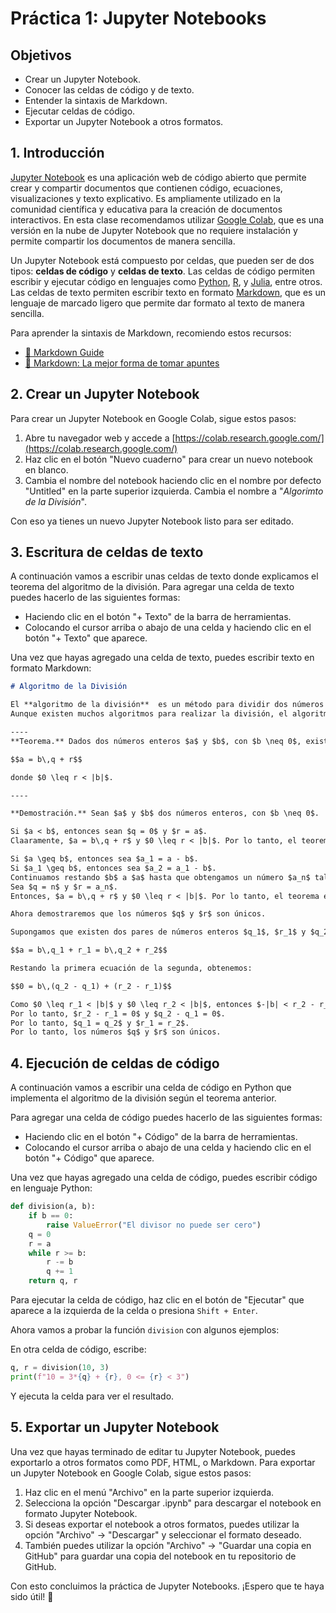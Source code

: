 # Práctica 1: Jupyter Notebooks

## Objetivos

- Crear un Jupyter Notebook.
- Conocer las celdas de código y de texto.
- Entender la sintaxis de Markdown.
- Ejecutar celdas de código.
- Exportar un Jupyter Notebook a otros formatos.

## 1. Introducción

[Jupyter Notebook](https://jupyter.org/) es una aplicación web de código abierto que permite crear y compartir documentos que contienen código, ecuaciones, visualizaciones y texto explicativo.
Es ampliamente utilizado en la comunidad científica y educativa para la creación de documentos interactivos.
En esta clase recomendamos utilizar [Google Colab](https://colab.research.google.com/), que es una versión en la nube de Jupyter Notebook que no requiere instalación y permite compartir los documentos de manera sencilla.

Un Jupyter Notebook está compuesto por celdas, que pueden ser de dos tipos: **celdas de código** y **celdas de texto**.
Las celdas de código permiten escribir y ejecutar código en lenguajes como [Python](https://www.python.org/), [R](https://www.r-project.org/), y [Julia](https://julialang.org/), entre otros.
Las celdas de texto permiten escribir texto en formato [Markdown](https://daringfireball.net/projects/markdown/), que es un lenguaje de marcado ligero que permite dar formato al texto de manera sencilla.

Para aprender la sintaxis de Markdown, recomiendo estos recursos:

- [📑 Markdown Guide](https://www.markdownguide.org/)
- [🎥  Markdown: La mejor forma de tomar apuntes](https://youtu.be/X5mkZXmaKp4?si=ZStBn6vDtCUoNrod)

## 2. Crear un Jupyter Notebook

Para crear un Jupyter Notebook en Google Colab, sigue estos pasos:

1. Abre tu navegador web y accede a [https://colab.research.google.com/](https://colab.research.google.com/)
2. Haz clic en el botón "Nuevo cuaderno" para crear un nuevo notebook en blanco.
3. Cambia el nombre del notebook haciendo clic en el nombre por defecto "Untitled" en la parte superior izquierda. Cambia el nombre a "*Algorimto de la División*".

Con eso ya tienes un nuevo Jupyter Notebook listo para ser editado.

## 3. Escritura de celdas de texto

A continuación vamos a escribir unas celdas de texto donde explicamos el teorema del algoritmo de la división.
Para agregar una celda de texto puedes hacerlo de las siguientes formas:

- Haciendo clic en el botón "+ Texto" de la barra de herramientas.
- Colocando el cursor arriba o abajo de una celda y haciendo clic en el botón "+ Texto" que aparece.

Una vez que hayas agregado una celda de texto, puedes escribir texto en formato Markdown:

```markdown
# Algoritmo de la División

El **algoritmo de la división**  es un método para dividir dos números enteros y obtener el cociente y el residuo.
Aunque existen muchos algoritmos para realizar la división, el algoritmo, en matemáticas lo más importante es que el algoritmo de la división garantiza que el cociente existen y son únicos.

----
**Teorema.** Dados dos números enteros $a$ y $b$, con $b \neq 0$, existen números enteros únicos $q$ *cociente* y $r$ *residuo* tales que:

$$a = b\,q + r$$

donde $0 \leq r < |b|$.

----

**Demostración.** Sean $a$ y $b$ dos números enteros, con $b \neq 0$.

Si $a < b$, entonces sean $q = 0$ y $r = a$.
Claaramente, $a = b\,q + r$ y $0 \leq r < |b|$. Por lo tanto, el teorema es cierto en este caso.

Si $a \geq b$, entonces sea $a_1 = a - b$.
Si $a_1 \geq b$, entonces sea $a_2 = a_1 - b$.
Continuamos restando $b$ a $a$ hasta que obtengamos un número $a_n$ tal que $a_n < b$.
Sea $q = n$ y $r = a_n$.
Entonces, $a = b\,q + r$ y $0 \leq r < |b|$. Por lo tanto, el teorema es cierto en este caso.

Ahora demostraremos que los números $q$ y $r$ son únicos.

Supongamos que existen dos pares de números enteros $q_1$, $r_1$ y $q_2$, $r_2$ tales que:

$$a = b\,q_1 + r_1 = b\,q_2 + r_2$$

Restando la primera ecuación de la segunda, obtenemos:

$$0 = b\,(q_2 - q_1) + (r_2 - r_1)$$

Como $0 \leq r_1 < |b|$ y $0 \leq r_2 < |b|$, entonces $-|b| < r_2 - r_1 < |b|$.
Por lo tanto, $r_2 - r_1 = 0$ y $q_2 - q_1 = 0$.
Por lo tanto, $q_1 = q_2$ y $r_1 = r_2$.
Por lo tanto, los números $q$ y $r$ son únicos.
```

## 4. Ejecución de celdas de código

A continuación vamos a escribir una celda de código en Python que implementa el algoritmo de la división según el teorema anterior.

Para agregar una celda de código puedes hacerlo de las siguientes formas:

- Haciendo clic en el botón "+ Código" de la barra de herramientas.
- Colocando el cursor arriba o abajo de una celda y haciendo clic en el botón "+ Código" que aparece.

Una vez que hayas agregado una celda de código, puedes escribir código en lenguaje Python:

```python
def division(a, b):
    if b == 0:
        raise ValueError("El divisor no puede ser cero")
    q = 0
    r = a
    while r >= b:
        r -= b
        q += 1
    return q, r
```

Para ejecutar la celda de código, haz clic en el botón de "Ejecutar" que aparece a la izquierda de la celda o presiona `Shift + Enter`.

Ahora vamos a probar la función `division` con algunos ejemplos:

En otra celda de código, escribe:
```python
q, r = division(10, 3)
print(f"10 = 3*{q} + {r}, 0 <= {r} < 3")
```

Y ejecuta la celda para ver el resultado.

## 5. Exportar un Jupyter Notebook

Una vez que hayas terminado de editar tu Jupyter Notebook, puedes exportarlo a otros formatos como PDF, HTML, o Markdown.
Para exportar un Jupyter Notebook en Google Colab, sigue estos pasos:

1. Haz clic en el menú "Archivo" en la parte superior izquierda.
2. Selecciona la opción "Descargar .ipynb" para descargar el notebook en formato Jupyter Notebook.
3. Si deseas exportar el notebook a otros formatos, puedes utilizar la opción "Archivo" -> "Descargar" y seleccionar el formato deseado.
4. También puedes utilizar la opción "Archivo" -> "Guardar una copia en GitHub" para guardar una copia del notebook en tu repositorio de GitHub.

Con esto concluimos la práctica de Jupyter Notebooks. ¡Espero que te haya sido útil! 🚀

